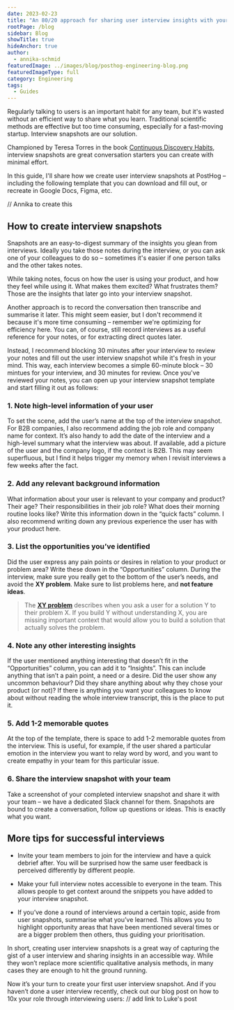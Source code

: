 ```yaml
---
date: 2023-02-23
title: "An 80/20 approach for sharing user interview insights with your team"
rootPage: /blog
sidebar: Blog
showTitle: true
hideAnchor: true
author:
  - annika-schmid
featuredImage: ../images/blog/posthog-engineering-blog.png
featuredImageType: full
category: Engineering
tags:
  - Guides
---
```


Regularly talking to users is an important habit for any team, but it's wasted without an efficient way to share what you learn. Traditional scientific methods are effective but too time consuming, especially for a fast-moving startup. Interview snapshots are our solution.

Championed by Teresa Torres in the book [Continuous Discovery Habits](https://www.amazon.co.uk/Continuous-Discovery-Habits-Discover-Products/dp/1736633309), interview snapshots are great conversation starters you can create with minimal effort.

In this guide, I'll share how we create user interview snapshots at PostHog – including the following template that you can download and fill out, or recreate in Google Docs, Figma, etc.

// Annika to create this

## How to create interview snapshots

Snapshots are an easy-to-digest summary of the insights you glean from interviews. Ideally you take those notes during the interview, or you can ask one of your colleagues to do so – sometimes it's easier if one person talks and the other takes notes. 

While taking notes, focus on how the user is using your product, and how they feel while using it. What makes them excited? What frustrates them? Those are the insights that later go into your interview snapshot.

Another approach is to record the conversation then transcribe and summarise it later. This might seem easier, but I don't recommend it because it's more time consuming – remember we're optimizing for efficiency here. You can, of course, still record interviews as a useful reference for your notes, or for extracting direct quotes later.

Instead, I recommend blocking 30 minutes after your interview to review your notes and fill out the user interview snapshot while it's fresh in your mind. This way, each interview becomes a simple 60-minute block – 30 mintues for your interview, and 30 minutes for review. Once you've reviewed your notes, you can open up your interview snapshot template and start filling it out as follows:

### 1. Note high-level information of your user

To set the scene, add the user’s name at the top of the interview snapshot. For B2B companies, I also recommend adding the job role and company name for context. It’s also handy to add the date of the interview and a high-level summary what the interview was about. If available, add a picture of the user and the company logo, if the context is B2B. This may seem superfluous, but I find it helps trigger my memory when I revisit interviews a few weeks after the fact.

### 2. Add any relevant background information

What information about your user is relevant to your company and product? Their age? Their responsibilities in their job role? What does their morning routine looks like? Write this information down in the “quick facts” column. I also recommend writing down any previous experience the user has with your product here.

### 3. List the opportunities you’ve identified

Did the user express any pain points or desires in relation to your product or problem area? Write these down in the “Opportunities” column. During the interview, make sure you really get to the bottom of the user’s needs, and avoid the **XY problem**. Make sure to list problems here, and **not feature ideas**.

> The [**XY problem**](https://xyproblem.info/) describes when you ask a user for a solution Y to their problem X. If you build Y without understanding X, you are missing important context that would allow you to build a solution that actually solves the problem.

### 4. Note any other interesting insights

If the user mentioned anything interesting that doesn’t fit in the “Opportunities” column, you can add it to “Insights”. This can include anything that isn’t a pain point, a need or a desire. Did the user show any uncommon behaviour? Did they share anything about why they chose your product (or not)? If there is anything you want your colleagues to know about without reading the whole interview transcript, this is the place to put it.

### 5. Add 1-2 memorable quotes

At the top of the template, there is space to add 1-2 memorable quotes from the interview. This is useful, for example, if the user shared a particular emotion in the interview you want to relay word by word, and you want to create empathy in your team for this particular issue.

### 6. Share the interview snapshot with your team

Take a screenshot of your completed interview snapshot and share it with your team – we have a dedicated Slack channel for them. Snapshots are bound to create a conversation, follow up questions or ideas. This is exactly what you want.

## More tips for successful interviews

- Invite your team members to join for the interview and have a quick debrief after. You will be surprised how the same user feedback is perceived differently by different people.

- Make your full interview notes accessible to everyone in the team. This allows people to get context around the snippets you have added to your interview snapshot.

- If you’ve done a round of interviews around a certain topic, aside from user snapshots, summarise what you’ve learned. This allows you to highlight opportunity areas that have been mentioned several times or are a bigger problem then others, thus guiding your prioritisation.

In short, creating user interview snapshots is a great way of capturing the gist of a user interview and sharing insights in an accessible way. While they won’t replace more scientific qualitative analysis methods, in many cases they are enough to hit the ground running.

Now it’s your turn to create your first user interview snapshot. And if you haven’t done a user interview recently, check out our blog post on how to 10x your role through interviewing users: // add link to Luke's post
